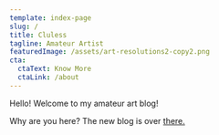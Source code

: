 ```yaml
---
template: index-page
slug: /
title: Cluless
tagline: Amateur Artist
featuredImage: /assets/art-resolutions2-copy2.png
cta:
  ctaText: Know More
  ctaLink: /about
---
```

Hello! Welcome to my amateur art blog!

Why are you here? The new blog is over [there.]([www.igobyclulessart.wordpress.com](www.igobyclulessart.wordpress.com))